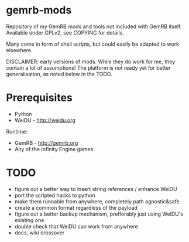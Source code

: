 gemrb-mods
==========

Repository of my GemRB mods and tools not included with GemRB itself. Available under GPLv2, see COPYING for details.

Many come in form of shell scripts, but could easily be adapted to work elsewhere.

DISCLAIMER: early versions of mods. While they do work for me, they contain a lot of assumptions! The platform is not ready yet for better generalisation, as noted below in the TODO.

Prerequisites
=============
* Python
* WeiDU - http://weidu.org

Runtime:
* GemRB - http://gemrb.org
* Any of the Infinity Engine games


TODO
====
* figure out a better way to insert string references / enhance WeiDU
* port the scripted hacks to python
* make them runnable from anywhere, completely path agnostic&safe
* create a common format regardless of the payload
* figure out a better backup mechanism, prefferably just using WeiDU's existing one
* double check that WeiDU can work from anywhere
* docs, wiki crossover
